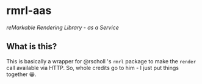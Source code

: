 # rmrl-aas
*reMarkable Rendering Library - as a Service*

## What is this?
This is basically a wrapper for @rscholl 's `rmrl` package to make the `render` call available via HTTP. So, whole credits go to him - I just put things together 😀.
